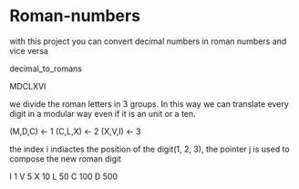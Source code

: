 # Roman-numbers
with this project you can convert decimal numbers in roman numbers and vice versa

decimal_to_romans

MDCLXVI

we divide the roman letters in 3 groups. In this way we can translate every digit in a modular way even if it is an unit or a ten.

(M,D,C) <- 1
(C,L,X) <- 2
(X,V,I) <- 3

the index i indiactes the position of the digit(1, 2, 3), the pointer j is used to compose the new roman digit

I  1     V  5
X  10    L  50
C  100   D  500
